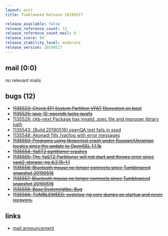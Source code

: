 ```yaml
---
layout: post
title: Tumbleweed Release 20190517

release_available: false
release_reference_count: 12
release_reference_count_mail: 0
release_score: 89
release_stability_level: moderate
release_version: 20190517
---
```


## mail (0:0)

no relevant mails

## bugs (12)

<!--more-->

- ~~[1135523: Check EFI System Partition VFAT filesystem on boot](https://bugzilla.opensuse.org/show_bug.cgi?id=1135523)~~
- ~~[1135525: java-12-openjdk lacks javafx](https://bugzilla.opensuse.org/show_bug.cgi?id=1135525)~~
- [1135528: ckb-next Package has invalid .spec file and improper library path](https://bugzilla.opensuse.org/show_bug.cgi?id=1135528)
- [1135543: \[Build 20190516\] openQA test fails in sssd](https://bugzilla.opensuse.org/show_bug.cgi?id=1135543)
- [1135548: Akonadi fills /var/log with error messages](https://bugzilla.opensuse.org/show_bug.cgi?id=1135548)
- ~~[1135550: Programs using libopenssl crash under Russian/Ukrainian locales since the update to OpenSSL 1.1.1b](https://bugzilla.opensuse.org/show_bug.cgi?id=1135550)~~
- ~~[1135554: YaST2 partitioner crashes](https://bugzilla.opensuse.org/show_bug.cgi?id=1135554)~~
- ~~[1135555: The YaST2 Partitioner will not start and throws error since yast2-storage-ng 4.2.15-1.1](https://bugzilla.opensuse.org/show_bug.cgi?id=1135555)~~
- ~~[1135556: Bluetooth mouse no longer connects since Tumbleweed snapshot 20190516](https://bugzilla.opensuse.org/show_bug.cgi?id=1135556)~~
- ~~[1135557: Bluetooth mouse no longer connects since Tumbleweed snapshot 20190516](https://bugzilla.opensuse.org/show_bug.cgi?id=1135557)~~
- ~~[1135558: Base:System/glibc: Bug](https://bugzilla.opensuse.org/show_bug.cgi?id=1135558)~~
- ~~[1135566: TUMBLEWEED: systelog-ng core dumps on startup and never recovers.](https://bugzilla.opensuse.org/show_bug.cgi?id=1135566)~~



## links

- [mail announcement](https://lists.opensuse.org/opensuse-factory/2019-05/msg00192.html)
